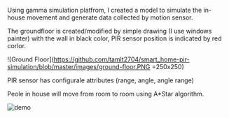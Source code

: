 Using gamma simulation platfrom, I created a model to simulate the in-house movement
and generate data collected by motion sensor.

The groundfloor is created/modified by simple drawing (I use windows painter)
with the wall in black color, PIR sensor position is indicated by red corlor.

![Ground Floor](https://github.com/tamlt2704/smart_home-pir-simulation/blob/master/images/ground-floor.PNG =250x250)

PIR sensor has configurale attributes (range, angle, angle range)

Peole in house will move from room to room using A*Star algorithm.

![demo](https://github.com/tamlt2704/smart_home-pir-simulation/blob/master/images/GammaDemo.gif)
